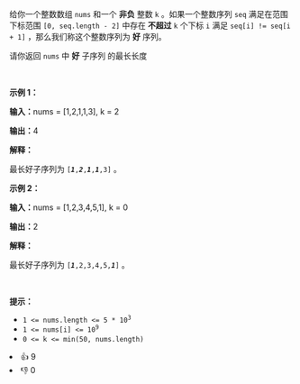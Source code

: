 <p>给你一个整数数组&nbsp;<code>nums</code>&nbsp;和一个 <strong>非负</strong>&nbsp;整数&nbsp;<code>k</code>&nbsp;。如果一个整数序列&nbsp;<code>seq</code>&nbsp;满足在范围下标范围&nbsp;<code>[0, seq.length - 2]</code>&nbsp;中存在 <strong>不超过</strong>&nbsp;<code>k</code>&nbsp;个下标 <code>i</code>&nbsp;满足&nbsp;<code>seq[i] != seq[i + 1]</code>&nbsp;，那么我们称这个整数序列为&nbsp;<strong>好</strong>&nbsp;序列。</p>

<p>请你返回 <code>nums</code>&nbsp;中&nbsp;<strong>好</strong> <span data-keyword="subsequence-array">子序列</span>&nbsp;的最长长度</p>

<p>&nbsp;</p>

<p><strong class="example">示例 1：</strong></p>

<div class="example-block"> 
 <p><span class="example-io"><b>输入：</b>nums = [1,2,1,1,3], k = 2</span></p> 
</div>

<p><span class="example-io"><b>输出：</b>4</span></p>

<p><strong>解释：</strong></p>

<p>最长好子序列为&nbsp;<code>[<em><strong>1</strong></em>,<em><strong>2</strong></em>,<strong><em>1</em></strong>,<em><strong>1</strong></em>,3]</code>&nbsp;。</p>

<p><strong class="example">示例 2：</strong></p>

<div class="example-block"> 
 <p><span class="example-io"><b>输入：</b>nums = [1,2,3,4,5,1], k = 0</span></p> 
</div>

<p><span class="example-io"><b>输出：</b>2</span></p>

<p><strong>解释：</strong></p>

<p>最长好子序列为&nbsp;<code>[<strong><em>1</em></strong>,2,3,4,5,<strong><em>1</em></strong>]</code>&nbsp;。</p>

<p>&nbsp;</p>

<p><strong>提示：</strong></p>

<ul> 
 <li><code>1 &lt;= nums.length &lt;= 5 * 10<sup>3</sup></code></li> 
 <li><code>1 &lt;= nums[i] &lt;= 10<sup>9</sup></code></li> 
 <li><code>0 &lt;= k &lt;= min(50, nums.length)</code></li> 
</ul>

<div><li>👍 9</li><li>👎 0</li></div>